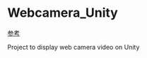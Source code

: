# Webcamera_Unity
<a href="https://note.com/npaka/n/nbaa0e466b0de">参考</a>

Project to display web camera video on Unity
